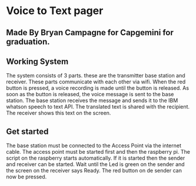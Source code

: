 # Voice to Text pager
## Made By Bryan Campagne for Capgemini for graduation.

## Working System
The system consists of 3 parts. these are the transmitter base station and receiver. These parts communicate with each other via wifi. When the red button is pressed, a voice recording is made until the button is released. As soon as the button is released, the voice message is sent to the base station. The base station receives the message and sends it to the IBM whatson speech to text API. The translated text is shared with the recipient. The receiver shows this text on the screen.
## Get started

The base station must be connected to the Access Point via the internet cable. The access point must be started first and then the raspberry pi. The script on the raspberry starts automatically. If it is started then the sender and receiver can be started. Wait until the Led is green on the sender and the screen on the receiver says Ready. The red button on de sender can now be pressed.
